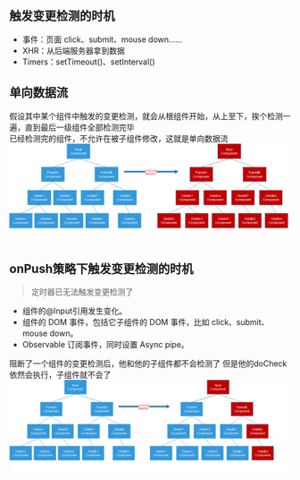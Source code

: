 ## 触发变更检测的时机
- 事件：页面 click、submit、mouse down……
- XHR：从后端服务器拿到数据
- Timers：setTimeout()、setInterval()


## 单向数据流
假设其中某个组件中触发的变更检测，就会从根组件开始，从上至下，挨个检测一遍，直到最后一级组件全部检测完毕
<br>
已经检测完的组件，不允许在被子组件修改，这就是单向数据流
![image](./change-detection-strategy.png)


## onPush策略下触发变更检测的时机
> 定时器已无法触发变更检测了
- 组件的@Input引用发生变化。
- 组件的 DOM 事件，包括它子组件的 DOM 事件，比如 click、submit、mouse down。
- Observable 订阅事件，同时设置 Async pipe。


阻断了一个组件的变更检测后，他和他的子组件都不会检测了
但是他的doCheck依然会执行，子组件就不会了
![image](./change-detection-strategy2.png)
